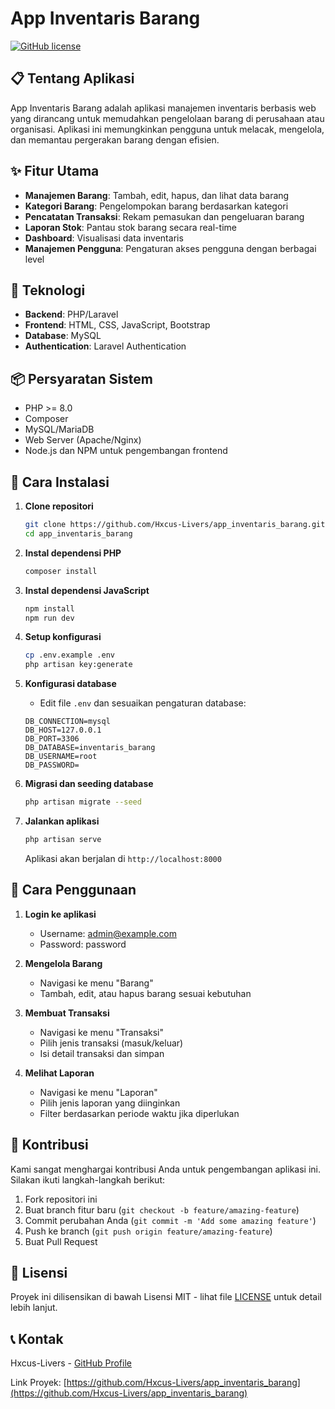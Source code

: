 # App Inventaris Barang

[![GitHub license](https://img.shields.io/badge/license-MIT-blue.svg)](https://github.com/Hxcus-Livers/app_inventaris_barang/blob/main/LICENSE)

## 📋 Tentang Aplikasi

App Inventaris Barang adalah aplikasi manajemen inventaris berbasis web yang dirancang untuk memudahkan pengelolaan barang di perusahaan atau organisasi. Aplikasi ini memungkinkan pengguna untuk melacak, mengelola, dan memantau pergerakan barang dengan efisien.

## ✨ Fitur Utama

- **Manajemen Barang**: Tambah, edit, hapus, dan lihat data barang
- **Kategori Barang**: Pengelompokan barang berdasarkan kategori
- **Pencatatan Transaksi**: Rekam pemasukan dan pengeluaran barang
- **Laporan Stok**: Pantau stok barang secara real-time
- **Dashboard**: Visualisasi data inventaris
- **Manajemen Pengguna**: Pengaturan akses pengguna dengan berbagai level

## 🔧 Teknologi

- **Backend**: PHP/Laravel
- **Frontend**: HTML, CSS, JavaScript, Bootstrap
- **Database**: MySQL
- **Authentication**: Laravel Authentication

## 📦 Persyaratan Sistem

- PHP >= 8.0
- Composer
- MySQL/MariaDB
- Web Server (Apache/Nginx)
- Node.js dan NPM untuk pengembangan frontend

## 🚀 Cara Instalasi

1. **Clone repositori**
   ```bash
   git clone https://github.com/Hxcus-Livers/app_inventaris_barang.git
   cd app_inventaris_barang
   ```

2. **Instal dependensi PHP**
   ```bash
   composer install
   ```

3. **Instal dependensi JavaScript**
   ```bash
   npm install
   npm run dev
   ```

4. **Setup konfigurasi**
   ```bash
   cp .env.example .env
   php artisan key:generate
   ```

5. **Konfigurasi database**
   - Edit file `.env` dan sesuaikan pengaturan database:
   ```
   DB_CONNECTION=mysql
   DB_HOST=127.0.0.1
   DB_PORT=3306
   DB_DATABASE=inventaris_barang
   DB_USERNAME=root
   DB_PASSWORD=
   ```

6. **Migrasi dan seeding database**
   ```bash
   php artisan migrate --seed
   ```

7. **Jalankan aplikasi**
   ```bash
   php artisan serve
   ```
   Aplikasi akan berjalan di `http://localhost:8000`

## 🔐 Cara Penggunaan

1. **Login ke aplikasi**
   - Username: admin@example.com
   - Password: password

2. **Mengelola Barang**
   - Navigasi ke menu "Barang"
   - Tambah, edit, atau hapus barang sesuai kebutuhan

3. **Membuat Transaksi**
   - Navigasi ke menu "Transaksi"
   - Pilih jenis transaksi (masuk/keluar)
   - Isi detail transaksi dan simpan

4. **Melihat Laporan**
   - Navigasi ke menu "Laporan"
   - Pilih jenis laporan yang diinginkan
   - Filter berdasarkan periode waktu jika diperlukan

## 🤝 Kontribusi

Kami sangat menghargai kontribusi Anda untuk pengembangan aplikasi ini. Silakan ikuti langkah-langkah berikut:

1. Fork repositori ini
2. Buat branch fitur baru (`git checkout -b feature/amazing-feature`)
3. Commit perubahan Anda (`git commit -m 'Add some amazing feature'`)
4. Push ke branch (`git push origin feature/amazing-feature`)
5. Buat Pull Request

## 📝 Lisensi

Proyek ini dilisensikan di bawah Lisensi MIT - lihat file [LICENSE](LICENSE) untuk detail lebih lanjut.

## 📞 Kontak

Hxcus-Livers - [GitHub Profile](https://github.com/Hxcus-Livers)

Link Proyek: [https://github.com/Hxcus-Livers/app_inventaris_barang](https://github.com/Hxcus-Livers/app_inventaris_barang)
